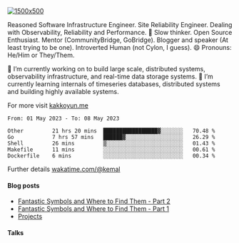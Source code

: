 [![1500x500](https://user-images.githubusercontent.com/536449/87228151-7d711200-c39f-11ea-9cd5-a511464c430f.jpeg "Kemal Akkoyun")](https://github.com/kakkoyun)

<!--
**kakkoyun/kakkoyun** is a ✨ _special_ ✨ repository because its `README.md` (this file) appears on your GitHub profile.

Here are some ideas to get you started:

- 🔭 I’m currently working on ...
- 🌱 I’m currently learning ...
- 👯 I’m looking to collaborate on ...
- 🤔 I’m looking for help with ...
- 💬 Ask me about ...
- 📫 How to reach me: ...
- 😄 Pronouns: ...
- ⚡ Fun fact: ...



<table border="0">
  <tbody>
    <tr valign="top">
      <td width="50%" align="center">
        <img src="https://github-readme-stats.vercel.app/api?username=kakkoyun&show_icons=true&count_private=true&theme=gotham&layout=default" />
      </td>
      <td width="50%" align="center">
        <img src="https://github-readme-stats.vercel.app/api/wakatime?username=kemal&theme=gotham&layout=default" />
      </td>
    </tr>
  </tbody>
</table>

-->


Reasoned Software Infrastructure Engineer. Site Reliability Engineer. Dealing with Observability, Reliability and Performance. 
🤔 Slow thinker. Open Source Enthusiast. Mentor (CommunityBridge, GoBridge). Blogger and speaker (At least trying to be one). 
Introverted Human (not Cylon, I guess). 😄 Pronouns: He/Him or They/Them.

🔭 I’m currently working on to build large scale, distributed systems, observability infrastructure, and real-time data storage systems.
🌱 I’m currently learning internals of timeseries databases, distributed systems and building highly available systems.

For more visit [kakkoyun.me](https://kakkoyun.me)

<!--a href="http://www.github.com/kakkoyun"><img src="https://github-readme-stats.vercel.app/api?username=kakkoyun&show_icons=true&hide=&count_private=true&title_color=0891b2&text_color=ffffff&icon_color=0891b2&bg_color=1c1917&hide_border=true&show_icons=true" alt="kakkoyun's GitHub stats" /></a>
<a href="http://www.github.com/kakkoyun"><img src="https://github-readme-streak-stats.herokuapp.com/?user=kakkoyun&stroke=ffffff&background=1c1917&ring=0891b2&fire=0891b2&currStreakNum=ffffff&currStreakLabel=0891b2&sideNums=ffffff&sideLabels=ffffff&dates=ffffff&hide_border=true" /></a>

<!--START_SECTION:waka-->

```text
From: 01 May 2023 - To: 08 May 2023

Other         21 hrs 20 mins  █████████████████▓░░░░░░░   70.48 %
Go            7 hrs 57 mins   ██████▓░░░░░░░░░░░░░░░░░░   26.29 %
Shell         26 mins         ▒░░░░░░░░░░░░░░░░░░░░░░░░   01.43 %
Makefile      11 mins         ░░░░░░░░░░░░░░░░░░░░░░░░░   00.61 %
Dockerfile    6 mins          ░░░░░░░░░░░░░░░░░░░░░░░░░   00.34 %
```

<!--END_SECTION:waka-->

Further details [wakatime.com/@kemal](https://wakatime.com/@kemal)

#### Blog posts
<!-- BLOG-POST-LIST:START -->
- [Fantastic Symbols and Where to Find Them - Part 2](https://kakkoyun.me/posts/fantastic-symbols-and-where-to-find-them-part-2/)
- [Fantastic Symbols and Where to Find Them - Part 1](https://kakkoyun.me/posts/fantastic-symbols-and-where-to-find-them/)
- [Projects](https://kakkoyun.me/projects/)
<!-- BLOG-POST-LIST:END -->


#### Talks
<!-- YOUTUBE-LIST:START -->
<!-- YOUTUBE-LIST:END -->

